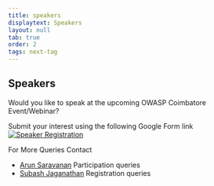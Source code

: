```yaml
---
title: speakers
displaytext: Speakers
layout: null
tab: true
order: 2
tags: next-tag
---
```


## Speakers

Would you like to speak at the upcoming OWASP Coimbatore Event/Webinar? 

Submit your interest using the following Google Form link [![Speaker Registration](https://img.shields.io/badge/Google%20Form-Speaker%20Registration-red)](https://forms.gle/Pt7czVEAn4rNituZ9)

For More Queries Contact

- [Arun Saravanan](mailto:arun.saravanan@owasp.org) Participation queries
- [Subash Jaganathan](mailto:owaspcbe@gmail.com) Registration queries
